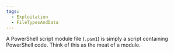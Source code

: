 ```yaml
---
tags:
  - Exploitation
  - FileTypesAndData
---
```

A PowerShell script module file (`.psm1`) is simply a script containing PowerShell code. Think of this as the meat of a module.
